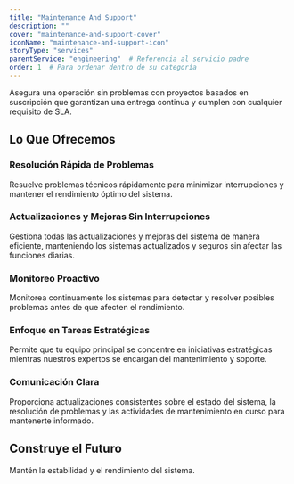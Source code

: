 ```yaml
---
title: "Maintenance And Support"
description: ""
cover: "maintenance-and-support-cover"
iconName: "maintenance-and-support-icon"
storyType: "services"
parentService: "engineering"  # Referencia al servicio padre
order: 1  # Para ordenar dentro de su categoría
---
```


Asegura una operación sin problemas con proyectos basados en suscripción que garantizan una entrega continua y cumplen con cualquier requisito de SLA.

## Lo Que Ofrecemos

### Resolución Rápida de Problemas

Resuelve problemas técnicos rápidamente para minimizar interrupciones y mantener el rendimiento óptimo del sistema.

### Actualizaciones y Mejoras Sin Interrupciones

Gestiona todas las actualizaciones y mejoras del sistema de manera eficiente, manteniendo los sistemas actualizados y seguros sin afectar las funciones diarias.

### Monitoreo Proactivo

Monitorea continuamente los sistemas para detectar y resolver posibles problemas antes de que afecten el rendimiento.

### Enfoque en Tareas Estratégicas

Permite que tu equipo principal se concentre en iniciativas estratégicas mientras nuestros expertos se encargan del mantenimiento y soporte.

### Comunicación Clara

Proporciona actualizaciones consistentes sobre el estado del sistema, la resolución de problemas y las actividades de mantenimiento en curso para mantenerte informado.

## Construye el Futuro

Mantén la estabilidad y el rendimiento del sistema.
